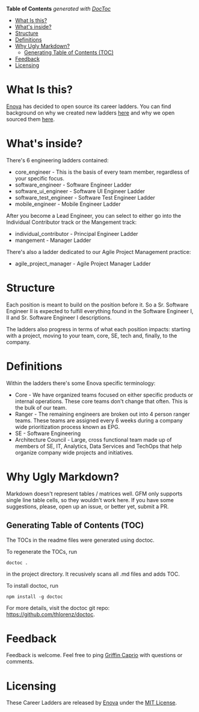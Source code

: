 <!-- START doctoc generated TOC please keep comment here to allow auto update -->
<!-- DON'T EDIT THIS SECTION, INSTEAD RE-RUN doctoc TO UPDATE -->
**Table of Contents**  *generated with [DocToc](https://github.com/thlorenz/doctoc)*

- [What Is this?](#what-is-this)
- [What's inside?](#whats-inside)
- [Structure](#structure)
- [Definitions](#definitions)
- [Why Ugly Markdown?](#why-ugly-markdown)
  - [Generating Table of Contents (TOC)](#generating-table-of-contents-toc)
- [Feedback](#feedback)
- [Licensing](#licensing)

<!-- END doctoc generated TOC please keep comment here to allow auto update -->

# What Is this?
[Enova](http://www.enova.com) has decided to open source its career ladders. You can find background on why we created new ladders [here](http://www.builtinchicago.org/node/126918) and why we open sourced them [here](https://www.enova.com/blog/open-sourcing-engineering-ladders/).

# What's inside?
There's 6 engineering ladders contained:
* core_engineer - This is the basis of every team member, regardless of your specific focus.
* software_engineer - Software Engineer Ladder
* software_ui_engineer - Software UI Engineer Ladder
* software_test_engineer - Software Test Engineer Ladder
* mobile_engineer - Mobile Engineer Ladder

After you become a Lead Engineer, you can select to either go into the Individual Contributor track or the Mangement track:

* individual_contributor - Principal Engineer Ladder
* mangement - Manager Ladder

There's also a ladder dedicated to our Agile Project Management practice:
* agile_project_manager - Agile Project Manager Ladder

# Structure
Each position is meant to build on the position before it. So a Sr. Software Engineer II is expected to fulfill everything found in the Software Engineer I, II and Sr. Software Engineer I descriptions.

The ladders also progress in terms of what each position impacts: starting with a project, moving to your team, core, SE, tech and, finally, to the company.

# Definitions
Within the ladders there's some Enova specific terminology:
* Core - We have organized teams focused on either specific products or internal operations. These core teams don't change that often. This is the bulk of our team.
* Ranger - The remaining engineers are broken out into 4 person ranger teams. These teams are assigned every 6 weeks during a company wide prioritization process known as EPG.
* SE - Software Engineering
* Architecture Council - Large, cross functional team made up of members of SE, IT, Analytics, Data Services and TechOps that help organize company wide projects and initiatives.

# Why Ugly Markdown?
Markdown doesn't represent tables / matrices well. GFM only supports single line table cells, so they wouldn't work here. If you have some suggestions, please, open up an issue, or better yet, submit a PR.

## Generating Table of Contents (TOC)
The TOCs in the readme files were generated using doctoc.

To regenerate the TOCs, run
```
doctoc .
```
in the project directory. It recusively scans all .md files and adds TOC.

To install doctoc, run
```
npm install -g doctoc
```

For more details, visit the doctoc git repo: https://github.com/thlorenz/doctoc.

# Feedback
Feedback is welcome. Feel free to ping [Griffin Caprio](http://www.twitter.com/gcaprio) with questions or comments.

# Licensing
These Career Ladders are released by [Enova](http://www.enova.com) under the
[MIT License](https://github.com/enova/tokyo/blob/master/LICENSE).
